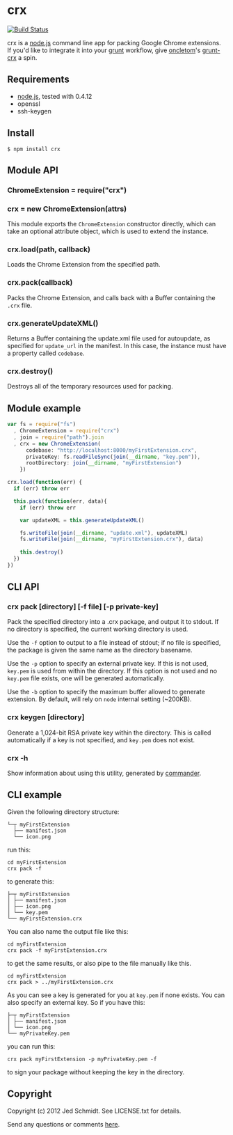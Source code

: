 crx
===

[![Build Status](https://secure.travis-ci.org/jed/crx.png)](http://travis-ci.org/jed/crx)

crx is a [node.js](http://nodejs.org/) command line app for packing Google Chrome extensions. If you'd like to integrate it into your [grunt](http://gruntjs.com/) workflow, give [oncletom](https://github.com/oncletom)'s [grunt-crx](https://github.com/oncletom/grunt-crx) a spin.

## Requirements

* [node.js](http://nodejs.org/), tested with 0.4.12
* openssl
* ssh-keygen

## Install

    $ npm install crx

## Module API

### ChromeExtension = require("crx")
### crx = new ChromeExtension(attrs)

This module exports the `ChromeExtension` constructor directly, which can take an optional attribute object, which is used to extend the instance.

### crx.load(path, callback)

Loads the Chrome Extension from the specified path.

### crx.pack(callback)

Packs the Chrome Extension, and calls back with a Buffer containing the `.crx` file.

### crx.generateUpdateXML()

Returns a Buffer containing the update.xml file used for autoupdate, as specified for `update_url` in the manifest. In this case, the instance must have a property called `codebase`.

### crx.destroy()

Destroys all of the temporary resources used for packing.

## Module example

```javascript
var fs = require("fs")
  , ChromeExtension = require("crx")
  , join = require("path").join
  , crx = new ChromeExtension(
      codebase: "http://localhost:8000/myFirstExtension.crx",
      privateKey: fs.readFileSync(join(__dirname, "key.pem")),
      rootDirectory: join(__dirname, "myFirstExtension")
    })

crx.load(function(err) {
  if (err) throw err

  this.pack(function(err, data){
    if (err) throw err

    var updateXML = this.generateUpdateXML()

    fs.writeFile(join(__dirname, "update.xml"), updateXML)
    fs.writeFile(join(__dirname, "myFirstExtension.crx"), data)
  
    this.destroy()
  })
})
```

## CLI API

### crx pack [directory] [-f file] [-p private-key]

Pack the specified directory into a .crx package, and output it to stdout. If no directory is specified, the current working directory is used.

Use the `-f` option to output to a file instead of stdout; if no file is specified, the package is given the same name as the directory basename.

Use the `-p` option to specify an external private key. If this is not used, `key.pem` is used from within the directory. If this option is not used and no `key.pem` file exists, one will be generated automatically.

Use the `-b` option to specify the maximum buffer allowed to generate extension. By default, will rely on `node` internal setting (~200KB).

### crx keygen [directory]

Generate a 1,024-bit RSA private key within the directory. This is called automatically if a key is not specified, and `key.pem` does not exist.

### crx -h

Show information about using this utility, generated by [commander](https://github.com/visionmedia/commander.js).

## CLI example

Given the following directory structure:

    └─┬ myFirstExtension
      ├── manifest.json
      └── icon.png

run this:

    cd myFirstExtension
    crx pack -f

to generate this:

    ├─┬ myFirstExtension
    │ ├── manifest.json
    │ ├── icon.png
    │ └── key.pem
    └── myFirstExtension.crx

You can also name the output file like this:

    cd myFirstExtension
    crx pack -f myFirstExtension.crx

to get the same results, or also pipe to the file manually like this.

    cd myFirstExtension
    crx pack > ../myFirstExtension.crx

As you can see a key is generated for you at `key.pem` if none exists. You can also specify an external key. So if you have this:

    ├─┬ myFirstExtension
    │ ├── manifest.json
    │ └── icon.png
    └── myPrivateKey.pem

you can run this:

    crx pack myFirstExtension -p myPrivateKey.pem -f

to sign your package without keeping the key in the directory.

Copyright
---------

Copyright (c) 2012 Jed Schmidt. See LICENSE.txt for details.

Send any questions or comments [here](http://twitter.com/jedschmidt).